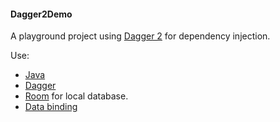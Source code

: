 #### Dagger2Demo

A playground project using [Dagger 2][DAGGER] for dependency injection.

Use:
* [Java][JAVA]
* [Dagger][DAGGER_RELEASE]
* [Room][ROOM] for local database.
* [Data binding][DATA_BINDING]

[DAGGER]: https://github.com/google/dagger
[DAGGER_RELEASE]: https://github.com/google/dagger/releases
[JAVA]: https://www.java.com/es/
[ROOM]: https://developer.android.com/jetpack/androidx/releases/room
[DATA_BINDING]: https://developer.android.com/topic/libraries/data-binding/index.html

[HILT]: https://github.com/googlecodelabs/android-hilt
[HILT_TRAINING]: https://developer.android.com/training/dependency-injection/hilt-android
[HIL_RELEASE]: https://developer.android.com/jetpack/androidx/releases/hilt
